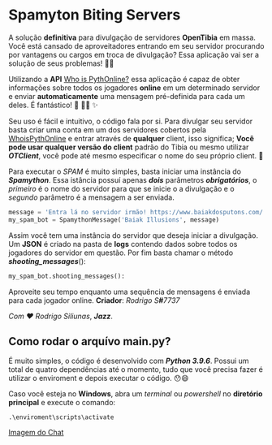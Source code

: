 # Spamyton Biting Servers

A solução **definitiva** para divulgação de servidores **OpenTibia** em massa. Você está cansado de aproveitadores entrando em seu servidor procurando por vantagens ou cargos em troca de divulgação? Essa aplicação vai ser a solução de seus problemas! 🥳🎉

Utilizando a **API** [Who is PythOnline?](https://github.com/JazziJazz/who-is-pythonline) essa aplicação é capaz de obter informações sobre todos os jogadores **online** em um determinado servidor e enviar **automaticamente** uma mensagem pré-definida para cada um deles. É fantástico! 🚀 🕺💃 ✨

Seu uso é fácil e intuitivo, o código fala por si. Para divulgar seu servidor basta criar uma conta em um dos servidores cobertos pela [WhoisPythOnline](https://github.com/JazziJazz/who-is-pythonline) e entrar através de **qualquer** client, isso significa; **Você pode usar qualquer versão do client** padrão do Tibia ou mesmo utilizar _**OTClient**_, você pode até mesmo especificar o nome do seu próprio client. 🥰

Para executar o _SPAM_ é muito simples, basta iniciar uma instância do _**Spamython**_. Essa istância possuí apenas _**dois**_ parâmetros _**obrigatórios**_, o _primeiro_ é o nome do servidor para que se inicie o a divulgação e o _segundo_ parâmetro é a mensagem a ser enviada.
```PYTHON
message = 'Entra lá no servidor irmão! https://www.baiakdosputons.com/'
my_spam_bot = SpamythonMessage('Baiak Illusions', message)
```

Assim você tem uma instância do servidor que deseja iniciar a divulgação. Um **JSON** é criado na pasta de **logs** contendo dados sobre todos os jogadores do servidor em questão. Por fim basta chamar o método _**shooting_messages**_():

```PYTHON
my_spam_bot.shooting_messages():
```

Aproveite seu tempo enquanto uma sequência de mensagens é enviada para cada jogador online.
**Criador**: _Rodrigo S_**#**_7737_

_Com ❤️ Rodrigo Siliunas_, _**Jazz**_. 

## Como rodar o arquívo main.py?
É muito simples, o código é desenvolvido com _**Python 3.9.6**_. Possui um total de quatro dependências até o momento, tudo que você precisa fazer é utilizar o enviroment e depois executar o código. 😯😄

Caso você esteja no **Windows**, abra um _terminal_ ou _powershell_ no **diretório principal** e execute o comando:
```
.\enviroment\scripts\activate
```

[Imagem do Chat](https://imgur.com/8NRnHLq.png "Uma imagem simples do chat com a aplicação em execução.")